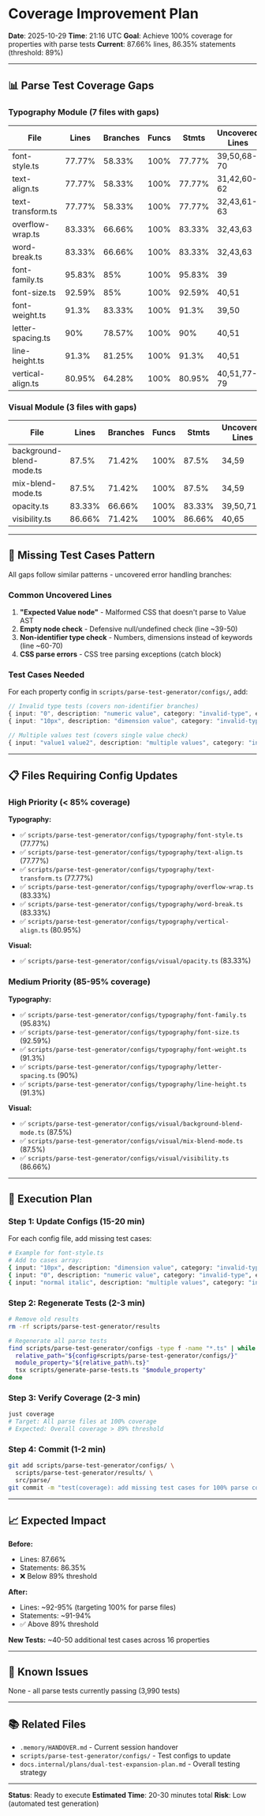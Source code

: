 # Coverage Improvement Plan

**Date**: 2025-10-29
**Time**: 21:16 UTC
**Goal**: Achieve 100% coverage for properties with parse tests
**Current**: 87.66% lines, 86.35% statements (threshold: 89%)

---

## 📊 Parse Test Coverage Gaps

### Typography Module (7 files with gaps)

| File | Lines | Branches | Funcs | Stmts | Uncovered Lines |
|------|-------|----------|-------|-------|-----------------|
| font-style.ts | 77.77% | 58.33% | 100% | 77.77% | 39,50,68-70 |
| text-align.ts | 77.77% | 58.33% | 100% | 77.77% | 31,42,60-62 |
| text-transform.ts | 77.77% | 58.33% | 100% | 77.77% | 32,43,61-63 |
| overflow-wrap.ts | 83.33% | 66.66% | 100% | 83.33% | 32,43,63 |
| word-break.ts | 83.33% | 66.66% | 100% | 83.33% | 32,43,63 |
| font-family.ts | 95.83% | 85% | 100% | 95.83% | 39 |
| font-size.ts | 92.59% | 85% | 100% | 92.59% | 40,51 |
| font-weight.ts | 91.3% | 83.33% | 100% | 91.3% | 39,50 |
| letter-spacing.ts | 90% | 78.57% | 100% | 90% | 40,51 |
| line-height.ts | 91.3% | 81.25% | 100% | 91.3% | 40,51 |
| vertical-align.ts | 80.95% | 64.28% | 100% | 80.95% | 40,51,77-79 |

### Visual Module (3 files with gaps)

| File | Lines | Branches | Funcs | Stmts | Uncovered Lines |
|------|-------|----------|-------|-------|-----------------|
| background-blend-mode.ts | 87.5% | 71.42% | 100% | 87.5% | 34,59 |
| mix-blend-mode.ts | 87.5% | 71.42% | 100% | 87.5% | 34,59 |
| opacity.ts | 83.33% | 66.66% | 100% | 83.33% | 39,50,71 |
| visibility.ts | 86.66% | 71.42% | 100% | 86.66% | 40,65 |

---

## 🎯 Missing Test Cases Pattern

All gaps follow similar patterns - uncovered error handling branches:

### Common Uncovered Lines

1. **"Expected Value node"** - Malformed CSS that doesn't parse to Value AST
2. **Empty node check** - Defensive null/undefined check (line ~39-50)
3. **Non-identifier type check** - Numbers, dimensions instead of keywords (line ~60-70)
4. **CSS parse errors** - CSS tree parsing exceptions (catch block)

### Test Cases Needed

For each property config in `scripts/parse-test-generator/configs/`, add:

```typescript
// Invalid type tests (covers non-identifier branches)
{ input: "0", description: "numeric value", category: "invalid-type", expectValid: false },
{ input: "10px", description: "dimension value", category: "invalid-type", expectValid: false },

// Multiple values test (covers single value check)
{ input: "value1 value2", description: "multiple values", category: "invalid-multiple", expectValid: false },
```

---

## 📋 Files Requiring Config Updates

### High Priority (< 85% coverage)

**Typography:**
- ✅ `scripts/parse-test-generator/configs/typography/font-style.ts` (77.77%)
- ✅ `scripts/parse-test-generator/configs/typography/text-align.ts` (77.77%)
- ✅ `scripts/parse-test-generator/configs/typography/text-transform.ts` (77.77%)
- ✅ `scripts/parse-test-generator/configs/typography/overflow-wrap.ts` (83.33%)
- ✅ `scripts/parse-test-generator/configs/typography/word-break.ts` (83.33%)
- ✅ `scripts/parse-test-generator/configs/typography/vertical-align.ts` (80.95%)

**Visual:**
- ✅ `scripts/parse-test-generator/configs/visual/opacity.ts` (83.33%)

### Medium Priority (85-95% coverage)

**Typography:**
- ✅ `scripts/parse-test-generator/configs/typography/font-family.ts` (95.83%)
- ✅ `scripts/parse-test-generator/configs/typography/font-size.ts` (92.59%)
- ✅ `scripts/parse-test-generator/configs/typography/font-weight.ts` (91.3%)
- ✅ `scripts/parse-test-generator/configs/typography/letter-spacing.ts` (90%)
- ✅ `scripts/parse-test-generator/configs/typography/line-height.ts` (91.3%)

**Visual:**
- ✅ `scripts/parse-test-generator/configs/visual/background-blend-mode.ts` (87.5%)
- ✅ `scripts/parse-test-generator/configs/visual/mix-blend-mode.ts` (87.5%)
- ✅ `scripts/parse-test-generator/configs/visual/visibility.ts` (86.66%)

---

## 🔄 Execution Plan

### Step 1: Update Configs (15-20 min)

For each config file, add missing test cases:

```bash
# Example for font-style.ts
# Add to cases array:
{ input: "10px", description: "dimension value", category: "invalid-type", expectValid: false },
{ input: "0", description: "numeric value", category: "invalid-type", expectValid: false },
{ input: "normal italic", description: "multiple values", category: "invalid-multiple", expectValid: false },
```

### Step 2: Regenerate Tests (2-3 min)

```bash
# Remove old results
rm -rf scripts/parse-test-generator/results

# Regenerate all parse tests
find scripts/parse-test-generator/configs -type f -name "*.ts" | while read config; do
  relative_path="${config#scripts/parse-test-generator/configs/}"
  module_property="${relative_path%.ts}"
  tsx scripts/generate-parse-tests.ts "$module_property"
done
```

### Step 3: Verify Coverage (2-3 min)

```bash
just coverage
# Target: All parse files at 100% coverage
# Expected: Overall coverage > 89% threshold
```

### Step 4: Commit (1-2 min)

```bash
git add scripts/parse-test-generator/configs/ \
  scripts/parse-test-generator/results/ \
  src/parse/
git commit -m "test(coverage): add missing test cases for 100% parse coverage"
```

---

## 📈 Expected Impact

**Before:**
- Lines: 87.66%
- Statements: 86.35%
- ❌ Below 89% threshold

**After:**
- Lines: ~92-95% (targeting 100% for parse files)
- Statements: ~91-94%
- ✅ Above 89% threshold

**New Tests:** ~40-50 additional test cases across 16 properties

---

## 🐛 Known Issues

None - all parse tests currently passing (3,990 tests)

---

## 📚 Related Files

- `.memory/HANDOVER.md` - Current session handover
- `scripts/parse-test-generator/configs/` - Test configs to update
- `docs.internal/plans/dual-test-expansion-plan.md` - Overall testing strategy

---

**Status**: Ready to execute
**Estimated Time**: 20-30 minutes total
**Risk**: Low (automated test generation)
